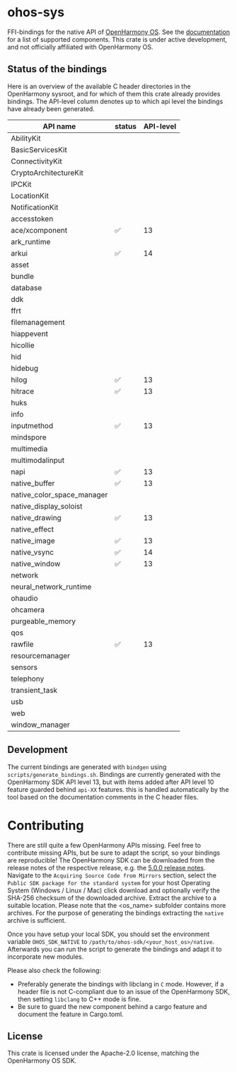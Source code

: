 # ohos-sys

FFI-bindings for the native API of [OpenHarmony OS]. See the [documentation] for a list of supported components.
This crate is under active development, and not officially affiliated with OpenHarmony OS.

## Status of the bindings

Here is an overview of the available C header directories in the OpenHarmony sysroot, and for which of them
this crate already provides bindings. The API-level column denotes up to which api level the bindings have
already been generated.

| API name                   | status | API-level | 
|----------------------------|--------|-----------|
| AbilityKit                 |        |           |
| BasicServicesKit           |        |           |
| ConnectivityKit            |        |           |
| CryptoArchitectureKit      |        |           |
| IPCKit                     |        |           |
| LocationKit                |        |           |
| NotificationKit            |        |           |
| accesstoken                |        |           |
| ace/xcomponent             | ✅      | 13        |
| ark_runtime                |        |           |
| arkui                      | ✅      | 14        |
| asset                      |        |           |
| bundle                     |        |           |
| database                   |        |           |
| ddk                        |        |           |
| ffrt                       |        |           |
| filemanagement             |        |           |
| hiappevent                 |        |           |
| hicollie                   |        |           |
| hid                        |        |           |
| hidebug                    |        |           |
| hilog                      | ✅      | 13        |
| hitrace                    | ✅      | 13        |
| huks                       |        |           |
| info                       |        |           |
| inputmethod                | ✅      | 13        |
| mindspore                  |        |           |
| multimedia                 |        |           |
| multimodalinput            |        |           |
| napi                       | ✅      | 13        |
| native_buffer              | ✅      | 13        |
| native_color_space_manager |        |           |
| native_display_soloist     |        |           |
| native_drawing             | ✅      | 13        |
| native_effect              |        |           |
| native_image               | ✅      | 13        |
| native_vsync               | ✅      | 14        |
| native_window              | ✅      | 13        |
| network                    |        |           |
| neural_network_runtime     |        |           |
| ohaudio                    |        |           |
| ohcamera                   |        |           |
| purgeable_memory           |        |           |
| qos                        |        |           |
| rawfile                    | ✅      | 13        |
| resourcemanager            |        |           |
| sensors                    |        |           |
| telephony                  |        |           |
| transient_task             |        |           |
| usb                        |        |           |
| web                        |        |           |
| window_manager             |        |           |

## Development

The current bindings are generated with `bindgen` using `scripts/generate_bindings.sh`.
Bindings are currently generated with the OpenHarmony SDK API level 13, but with items
added after API level 10 feature guarded behind `api-XX` features. this is handled
automatically by the tool based on the documentation comments in the C header files.

# Contributing

There are still quite a few OpenHarmony APIs missing. Feel free to contribute missing APIs, but be sure to adapt
the script, so your bindings are reproducible! 
The OpenHarmony SDK can be downloaded from the release notes of the respective release, e.g. the
[5.0.0 release notes](https://docs.openharmony.cn/pages/v5.0/en/release-notes/OpenHarmony-v5.0.0-release.md).
Navigate to the `Acquiring Source Code from Mirrors` section, select the `Public SDK package for the standard system`
for your host Operating System (Windows / Linux / Mac) click download and optionally verify the SHA-256 checksum 
of the downloaded archive. 
Extract the archive to a suitable location. Please note that the <os_name> subfolder contains more archives.
For the purpose of generating the bindings extracting the `native` archive is sufficient.

Once you have setup your local SDK, you should set the environment variable `OHOS_SDK_NATIVE` to 
`/path/to/ohos-sdk/<your_host_os>/native`. Afterwards you can run the script to generate the bindings
and adapt it to incorporate new modules.

Please also check the following:

- Preferably generate the bindings with libclang in `C` mode. However, if a header file is not C-compliant
  due to an issue of the OpenHarmony SDK, then setting `libclang` to C++ mode is fine.
- Be sure to guard the new component behind a cargo feature and document the feature in Cargo.toml.


## License

This crate is licensed under the Apache-2.0 license, matching the OpenHarmony OS SDK.

[OpenHarmony OS]: https://docs.openharmony.cn/pages/v5.0/en/OpenHarmony-Overview.md
[documentation]: https://docs.rs/ohos-sys/latest/ohos_sys/

